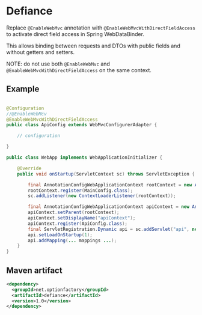 # Defiance

Replace ```@EnableWebMvc``` annotation with ```@EnableWebMvcWithDirectFieldAccess``` to activate direct field access in Spring WebDataBinder. 

This allows binding between requests and DTOs with public fields and without getters and setters.

NOTE: do not use both ```@EnableWebMvc``` and ```@EnableWebMvcWithDirectFieldAccess``` on the same context. 

## Example

```java

@Configuration
//@EnableWebMcv
@EnableWebMvcWithDirectFieldAccess
public class ApiConfig extends WebMvcConfigurerAdapter {

    // configuration

}

public class WebApp implements WebApplicationInitializer {

    @Override
    public void onStartup(ServletContext sc) throws ServletException {

        final AnnotationConfigWebApplicationContext rootContext = new AnnotationConfigWebApplicationContext();
        rootContext.register(MainConfig.class);
        sc.addListener(new ContextLoaderListener(rootContext));

        final AnnotationConfigWebApplicationContext apiContext = new AnnotationConfigWebApplicationContext();
        apiContext.setParent(rootContext);
        apiContext.setDisplayName("apiContext");
        apiContext.register(ApiConfig.class);
        final ServletRegistration.Dynamic api = sc.addServlet("api", new DispatcherServlet(apiContext));
        api.setLoadOnStartup(1);
        api.addMapping(... mappings ...);
    }
}

```

## Maven artifact
```xml
<dependency>
  <groupId>net.optionfactory</groupId>
  <artifactId>defiance</artifactId>
  <version>1.0</version>
</dependency>
```